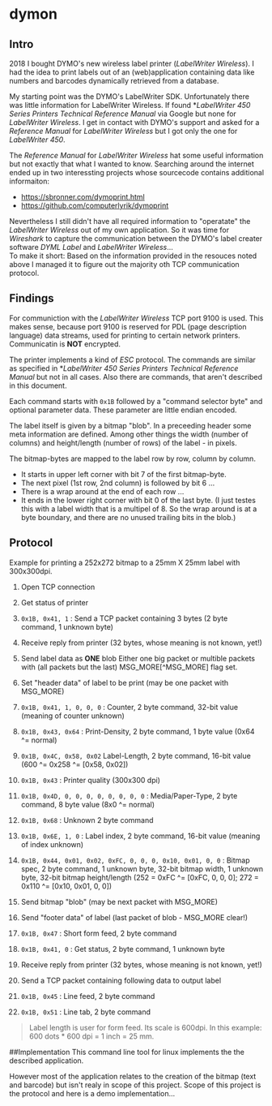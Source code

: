 # dymon

## Intro
2018 I bought DYMO's new wireless label printer (*LabelWriter Wireless*). I had the idea to print labels out of an (web)application
containing data like numbers and barcodes dynamically retrieved from a database.

My starting point was the DYMO's LabelWriter SDK. Unfortunately there was little information for LabelWriter Wireless. If found
**LabelWriter 450 Series Printers Technical Reference Manual* via Google but none for *LabelWriter Wireless*. I get in contact with
DYMO's support and asked for a *Reference Manual* for *LabelWriter Wireless* but I got only the one for *LabelWriter 450*.

The *Reference Manual* for *LabelWriter Wireless* hat some useful information but not exactly that what I wanted to know. Searching
around the internet ended up in two interessting projects whose sourcecode contains additional informaiton:
- https://sbronner.com/dymoprint.html
- https://github.com/computerlyrik/dymoprint

Nevertheless I still didn't have all required information to "operatate" the *LabelWriter Wireless* out of my own application.
So it was time for *Wireshark* to capture the communication between the DYMO's label creater software *DYML Label* and *LabelWriter Wireless*...  
To make it short: Based on the information provided in the resouces noted above I managed it to figure out the majority oth TCP communication protocol.


## Findings
For communiction with the *LabelWriter Wireless* TCP port 9100 is used. This makes sense, because port 9100 is reserved for PDL (page description language) 
data streams, used for printing to certain network printers. Communicatin is **NOT** encrypted. 

The printer implements a kind of *ESC* protocol. The commands are similar as specified in **LabelWriter 450 Series Printers Technical Reference Manual* but not in all cases. Also there are commands, that
aren't described in this document. 

Each command starts with `0x1B` followed by a "command selector byte" and optional parameter data. These parameter are little endian encoded.

The label itself is given by a bitmap "blob". In a preceeding header some meta information are defined. Among other things the width (number of columns) and height/length (number of rows) of the label - in pixels.

The bitmap-bytes are mapped to the label row by row, column by column.
* It starts in upper left corner with bit 7 of the first bitmap-byte. 
* The next pixel (1st row, 2nd column) is followed by bit 6 ...
* There is a wrap around at the end of each row ...  
* It ends in the lower right corner with bit 0 of the last byte.
(I just testes this with a label width that is a multipel of 8. So the wrap around is at a byte boundary, and there are no unused trailing bits in the blob.)


## Protocol
Example for printing a 252x272 bitmap to a 25mm X 25mm label with 300x300dpi.

1. Open TCP connection

2. Get status of printer
 1. `0x1B, 0x41, 1` : Send a TCP packet containing 3 bytes (2 byte command, 1 unknown byte)
 2. Receive reply from printer (32 bytes, whose meaning is not known, yet!)

3. Send label data as **ONE** blob 
  Either one big packet or multible packets with (all packets but the last) MSG_MORE[^MSG_MORE] flag set. 

 1. Set "header data" of label to be print (may be one packet with MSG_MORE)
  1. `0x1B, 0x41, 1, 0, 0, 0` : Counter, 2 byte command, 32-bit value (meaning of counter unknown)
  2. `0x1B, 0x43, 0x64` : Print-Density, 2 byte command, 1 byte value (0x64 ^= normal)
  3. `0x1B, 0x4C, 0x58, 0x02` Label-Length, 2 byte command, 16-bit value (600 ^= 0x258 ^= [0x58, 0x02])
  4. `0x1B, 0x43` : Printer quality (300x300 dpi)
  5. `0x1B, 0x4D, 0, 0, 0, 0, 0, 0, 0, 0` : Media/Paper-Type, 2 byte command, 8 byte value (8x0 ^= normal)
  6. `0x1B, 0x68` : Unknown 2 byte command
  7. `0x1B, 0x6E, 1, 0` : Label index, 2 byte command, 16-bit value (meaning of index unknown)
  8. `0x1B, 0x44, 0x01, 0x02, 0xFC, 0, 0, 0, 0x10, 0x01, 0, 0` : Bitmap spec, 2 byte command, 1 unknown byte, 32-bit bitmap width, 1 unknown byte, 32-bit bitmap height/length (252 = 0xFC ^= [0xFC, 0, 0, 0]; 272 = 0x110 ^= [0x10, 0x01, 0, 0])

 2. Send bitmap "blob" (may be next packet with MSG_MORE)

 3. Send "footer data" of label (last packet of blob - MSG_MORE clear!)
  1. `0x1B, 0x47` : Short form feed, 2 byte command
  2. `0x1B, 0x41, 0` : Get status, 2 byte command, 1 unknown byte

4. Receive reply from printer (32 bytes, whose meaning is not known, yet!)

5. Send a TCP packet containing following data to output label
 1. `0x1B, 0x45` : Line feed, 2 byte command
 2. `0x1B, 0x51` : Line tab, 2 byte command

> Label length is user for form feed. Its scale is 600dpi. In this example: 600 dots * 600 dpi = 1 inch = 25 mm.


[MSG_MORE]: (https://linux.die.net/man/2/send)


##Implementation
This command line tool for linux implements the the described application.

However most of the application relates to the creation of the bitmap (text and barcode) but isn't realy in scope of this project. Scope of this project is the protocol and here is a demo implementation...




